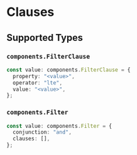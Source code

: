 # Clauses


## Supported Types

### `components.FilterClause`

```typescript
const value: components.FilterClause = {
  property: "<value>",
  operator: "lte",
  value: "<value>",
};
```

### `components.Filter`

```typescript
const value: components.Filter = {
  conjunction: "and",
  clauses: [],
};
```

